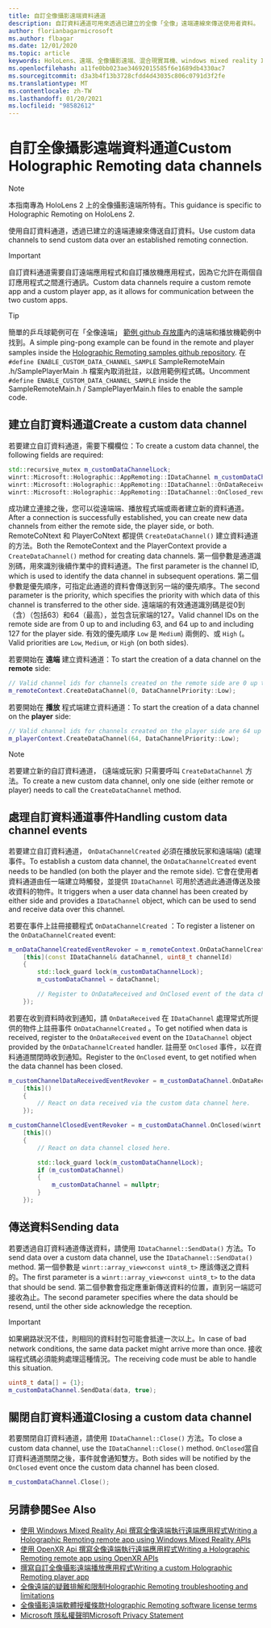 ```yaml
---
title: 自訂全像攝影遠端資料通道
description: 自訂資料通道可用來透過已建立的全像「全像」遠端連線來傳送使用者資料。
author: florianbagarmicrosoft
ms.author: flbagar
ms.date: 12/01/2020
ms.topic: article
keywords: HoloLens、遠端、全像攝影遠端、混合現實耳機、windows mixed reality 耳機、虛擬實境耳機、資料頻道
ms.openlocfilehash: a11fe0bb023ae34692015585f6e1689db4330ac7
ms.sourcegitcommit: d3a3b4f13b3728cfdd4d43035c806c0791d3f2fe
ms.translationtype: MT
ms.contentlocale: zh-TW
ms.lasthandoff: 01/20/2021
ms.locfileid: "98582612"
---
```

# <a name="custom-holographic-remoting-data-channels"></a><span data-ttu-id="cd759-104">自訂全像攝影遠端資料通道</span><span class="sxs-lookup"><span data-stu-id="cd759-104">Custom Holographic Remoting data channels</span></span>

>[!NOTE]
><span data-ttu-id="cd759-105">本指南專為 HoloLens 2 上的全像攝影遠端所特有。</span><span class="sxs-lookup"><span data-stu-id="cd759-105">This guidance is specific to Holographic Remoting on HoloLens 2.</span></span>

<span data-ttu-id="cd759-106">使用自訂資料通道，透過已建立的遠端連線來傳送自訂資料。</span><span class="sxs-lookup"><span data-stu-id="cd759-106">Use custom data channels to send custom data over an established remoting connection.</span></span>

>[!IMPORTANT]
><span data-ttu-id="cd759-107">自訂資料通道需要自訂遠端應用程式和自訂播放機應用程式，因為它允許在兩個自訂應用程式之間進行通訊。</span><span class="sxs-lookup"><span data-stu-id="cd759-107">Custom data channels require a custom remote app and a custom player app, as it allows for communication between the two custom apps.</span></span>

>[!TIP]
><span data-ttu-id="cd759-108">簡單的乒乓球範例可在「全像遠端」 [範例 github 存放庫](https://github.com/microsoft/MixedReality-HolographicRemoting-Samples)內的遠端和播放機範例中找到。</span><span class="sxs-lookup"><span data-stu-id="cd759-108">A simple ping-pong example can be found in the remote and player samples inside the [Holographic Remoting samples github repository](https://github.com/microsoft/MixedReality-HolographicRemoting-Samples).</span></span> <span data-ttu-id="cd759-109">在 ```#define ENABLE_CUSTOM_DATA_CHANNEL_SAMPLE``` SampleRemoteMain .h/SamplePlayerMain .h 檔案內取消批註，以啟用範例程式碼。</span><span class="sxs-lookup"><span data-stu-id="cd759-109">Uncomment ```#define ENABLE_CUSTOM_DATA_CHANNEL_SAMPLE``` inside the SampleRemoteMain.h / SamplePlayerMain.h files to enable the sample code.</span></span>


## <a name="create-a-custom-data-channel"></a><span data-ttu-id="cd759-110">建立自訂資料通道</span><span class="sxs-lookup"><span data-stu-id="cd759-110">Create a custom data channel</span></span>


<span data-ttu-id="cd759-111">若要建立自訂資料通道，需要下欄欄位：</span><span class="sxs-lookup"><span data-stu-id="cd759-111">To create a custom data channel, the following fields are required:</span></span>
```cpp
std::recursive_mutex m_customDataChannelLock;
winrt::Microsoft::Holographic::AppRemoting::IDataChannel m_customDataChannel = nullptr;
winrt::Microsoft::Holographic::AppRemoting::IDataChannel::OnDataReceived_revoker m_customChannelDataReceivedEventRevoker;
winrt::Microsoft::Holographic::AppRemoting::IDataChannel::OnClosed_revoker m_customChannelClosedEventRevoker;
```

<span data-ttu-id="cd759-112">成功建立連接之後，您可以從遠端端、播放程式端或兩者建立新的資料通道。</span><span class="sxs-lookup"><span data-stu-id="cd759-112">After a connection is successfully established, you can create new data channels from either the remote side, the player side, or both.</span></span> <span data-ttu-id="cd759-113">RemoteCoNtext 和 PlayerCoNtext 都提供 ```CreateDataChannel()``` 建立資料通道的方法。</span><span class="sxs-lookup"><span data-stu-id="cd759-113">Both the RemoteContext and the PlayerContext provide a ```CreateDataChannel()``` method for creating data channels.</span></span> <span data-ttu-id="cd759-114">第一個參數是通道識別碼，用來識別後續作業中的資料通道。</span><span class="sxs-lookup"><span data-stu-id="cd759-114">The first parameter is the channel ID, which is used to identify the data channel in subsequent operations.</span></span> <span data-ttu-id="cd759-115">第二個參數是優先順序，可指定此通道的資料會傳送到另一端的優先順序。</span><span class="sxs-lookup"><span data-stu-id="cd759-115">The second parameter is the priority, which specifies the priority with which data of this channel is transferred to the other side.</span></span> <span data-ttu-id="cd759-116">遠端端的有效通道識別碼是從0到（含）（包括63）和64（最高），並包含玩家端的127。</span><span class="sxs-lookup"><span data-stu-id="cd759-116">Valid channel IDs on the remote side are from 0 up to and including 63, and 64 up to and including 127 for the player side.</span></span> <span data-ttu-id="cd759-117">有效的優先順序 ```Low``` 是 ```Medium```) 兩側的、或 ```High``` (。</span><span class="sxs-lookup"><span data-stu-id="cd759-117">Valid priorities are ```Low```, ```Medium```, or ```High``` (on both sides).</span></span>

<span data-ttu-id="cd759-118">若要開始在 **遠端** 建立資料通道：</span><span class="sxs-lookup"><span data-stu-id="cd759-118">To start the creation of a data channel on the **remote** side:</span></span>
```cpp
// Valid channel ids for channels created on the remote side are 0 up to and including 63
m_remoteContext.CreateDataChannel(0, DataChannelPriority::Low);
```

<span data-ttu-id="cd759-119">若要開始在 **播放** 程式端建立資料通道：</span><span class="sxs-lookup"><span data-stu-id="cd759-119">To start the creation of a data channel on the **player** side:</span></span>
```cpp
// Valid channel ids for channels created on the player side are 64 up to and including 127
m_playerContext.CreateDataChannel(64, DataChannelPriority::Low);
```

>[!NOTE]
><span data-ttu-id="cd759-120">若要建立新的自訂資料通道， (遠端或玩家) 只需要呼叫 ```CreateDataChannel``` 方法。</span><span class="sxs-lookup"><span data-stu-id="cd759-120">To create a new custom data channel, only one side (either remote or player) needs to call the ```CreateDataChannel``` method.</span></span>

## <a name="handling-custom-data-channel-events"></a><span data-ttu-id="cd759-121">處理自訂資料通道事件</span><span class="sxs-lookup"><span data-stu-id="cd759-121">Handling custom data channel events</span></span>

<span data-ttu-id="cd759-122">若要建立自訂資料通道， ```OnDataChannelCreated``` 必須在播放玩家和遠端端)  (處理事件。</span><span class="sxs-lookup"><span data-stu-id="cd759-122">To establish a custom data channel, the ```OnDataChannelCreated``` event needs to be handled (on both the player and the remote side).</span></span> <span data-ttu-id="cd759-123">它會在使用者資料通道由任一端建立時觸發，並提供 ```IDataChannel``` 可用於透過此通道傳送及接收資料的物件。</span><span class="sxs-lookup"><span data-stu-id="cd759-123">It triggers when a user data channel has been created by either side and provides a ```IDataChannel``` object, which can be used to send and receive data over this channel.</span></span>

<span data-ttu-id="cd759-124">若要在事件上註冊接聽程式 ```OnDataChannelCreated``` ：</span><span class="sxs-lookup"><span data-stu-id="cd759-124">To register a listener on the ```OnDataChannelCreated``` event:</span></span>
```cpp
m_onDataChannelCreatedEventRevoker = m_remoteContext.OnDataChannelCreated(winrt::auto_revoke,
    [this](const IDataChannel& dataChannel, uint8_t channelId)
    {
        std::lock_guard lock(m_customDataChannelLock);
        m_customDataChannel = dataChannel;

        // Register to OnDataReceived and OnClosed event of the data channel here, see below...
    });
```

<span data-ttu-id="cd759-125">若要在收到資料時收到通知，請 ```OnDataReceived``` 在 ```IDataChannel``` 處理常式所提供的物件上註冊事件 ```OnDataChannelCreated``` 。</span><span class="sxs-lookup"><span data-stu-id="cd759-125">To get notified when data is received, register to the ```OnDataReceived``` event on the ```IDataChannel``` object provided by the ```OnDataChannelCreated``` handler.</span></span> <span data-ttu-id="cd759-126">註冊至 ```OnClosed``` 事件，以在資料通道關閉時收到通知。</span><span class="sxs-lookup"><span data-stu-id="cd759-126">Register to the ```OnClosed``` event, to get notified when the data channel has been closed.</span></span>

```cpp
m_customChannelDataReceivedEventRevoker = m_customDataChannel.OnDataReceived(winrt::auto_revoke, 
    [this]()
    {
        // React on data received via the custom data channel here.
    });

m_customChannelClosedEventRevoker = m_customDataChannel.OnClosed(winrt::auto_revoke,
    [this]()
    {
        // React on data channel closed here.

        std::lock_guard lock(m_customDataChannelLock);
        if (m_customDataChannel)
        {
            m_customDataChannel = nullptr;
        }
    });
```

## <a name="sending-data"></a><span data-ttu-id="cd759-127">傳送資料</span><span class="sxs-lookup"><span data-stu-id="cd759-127">Sending data</span></span>

<span data-ttu-id="cd759-128">若要透過自訂資料通道傳送資料，請使用 ```IDataChannel::SendData()``` 方法。</span><span class="sxs-lookup"><span data-stu-id="cd759-128">To send data over a custom data channel, use the ```IDataChannel::SendData()``` method.</span></span> <span data-ttu-id="cd759-129">第一個參數是 ```winrt::array_view<const uint8_t>``` 應該傳送之資料的。</span><span class="sxs-lookup"><span data-stu-id="cd759-129">The first parameter is a ```winrt::array_view<const uint8_t>``` to the data that should be send.</span></span> <span data-ttu-id="cd759-130">第二個參數會指定應重新傳送資料的位置，直到另一端認可接收為止。</span><span class="sxs-lookup"><span data-stu-id="cd759-130">The second parameter specifies where the data should be resend, until the other side acknowledge the reception.</span></span> 

>[!IMPORTANT]
><span data-ttu-id="cd759-131">如果網路狀況不佳，則相同的資料封包可能會抵達一次以上。</span><span class="sxs-lookup"><span data-stu-id="cd759-131">In case of bad network conditions, the same data packet might arrive more than once.</span></span> <span data-ttu-id="cd759-132">接收端程式碼必須能夠處理這種情況。</span><span class="sxs-lookup"><span data-stu-id="cd759-132">The receiving code must be able to handle this situation.</span></span>

```cpp
uint8_t data[] = {1};
m_customDataChannel.SendData(data, true);
```

## <a name="closing-a-custom-data-channel"></a><span data-ttu-id="cd759-133">關閉自訂資料通道</span><span class="sxs-lookup"><span data-stu-id="cd759-133">Closing a custom data channel</span></span>

<span data-ttu-id="cd759-134">若要關閉自訂資料通道，請使用 ```IDataChannel::Close()``` 方法。</span><span class="sxs-lookup"><span data-stu-id="cd759-134">To close a custom data channel, use the ```IDataChannel::Close()``` method.</span></span> <span data-ttu-id="cd759-135">```OnClosed```當自訂資料通道關閉之後，事件就會通知雙方。</span><span class="sxs-lookup"><span data-stu-id="cd759-135">Both sides will be notified by the ```OnClosed``` event once the custom data channel has been closed.</span></span>

```cpp
m_customDataChannel.Close();
```

## <a name="see-also"></a><span data-ttu-id="cd759-136">另請參閱</span><span class="sxs-lookup"><span data-stu-id="cd759-136">See Also</span></span>
* [<span data-ttu-id="cd759-137">使用 Windows Mixed Reality Api 撰寫全像遠端執行遠端應用程式</span><span class="sxs-lookup"><span data-stu-id="cd759-137">Writing a Holographic Remoting remote app using Windows Mixed Reality APIs</span></span>](holographic-remoting-create-remote-wmr.md)
* [<span data-ttu-id="cd759-138">使用 OpenXR Api 撰寫全像遠端執行遠端應用程式</span><span class="sxs-lookup"><span data-stu-id="cd759-138">Writing a Holographic Remoting remote app using OpenXR APIs</span></span>](holographic-remoting-create-remote-openxr.md)
* [<span data-ttu-id="cd759-139">撰寫自訂全像攝影遠端播放應用程式</span><span class="sxs-lookup"><span data-stu-id="cd759-139">Writing a custom Holographic Remoting player app</span></span>](holographic-remoting-create-player.md)
* [<span data-ttu-id="cd759-140">全像遠端的疑難排解和限制</span><span class="sxs-lookup"><span data-stu-id="cd759-140">Holographic Remoting troubleshooting and limitations</span></span>](holographic-remoting-troubleshooting.md)
* [<span data-ttu-id="cd759-141">全像攝影遠端軟體授權條款</span><span class="sxs-lookup"><span data-stu-id="cd759-141">Holographic Remoting software license terms</span></span>](//legal/mixed-reality/microsoft-holographic-remoting-software-license-terms)
* [<span data-ttu-id="cd759-142">Microsoft 隱私權聲明</span><span class="sxs-lookup"><span data-stu-id="cd759-142">Microsoft Privacy Statement</span></span>](https://go.microsoft.com/fwlink/?LinkId=521839)